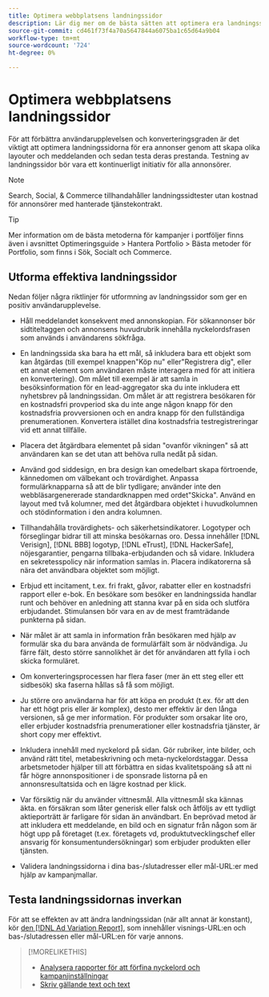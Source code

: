 ```yaml
---
title: Optimera webbplatsens landningssidor
description: Lär dig mer om de bästa sätten att optimera era landningssidor för webbplatser.
source-git-commit: cd461f73f4a70a5647844a6075ba1c65d64a9b04
workflow-type: tm+mt
source-wordcount: '724'
ht-degree: 0%

---
```


# Optimera webbplatsens landningssidor

För att förbättra användarupplevelsen och konverteringsgraden är det viktigt att optimera landningssidorna för era annonser genom att skapa olika layouter och meddelanden och sedan testa deras prestanda. Testning av landningssidor bör vara ett kontinuerligt initiativ för alla annonsörer.

>[!NOTE]
>
>Search, Social, &amp; Commerce tillhandahåller landningssidtester utan kostnad för annonsörer med hanterade tjänstekontrakt.

>[!TIP]
>
>Mer information om de bästa metoderna för kampanjer i portföljer finns även i avsnittet Optimeringsguide > Hantera Portfolio > Bästa metoder för Portfolio, som finns i Sök, Socialt och Commerce.<!-- verify convention for referencing Optimization Guide here -->

## Utforma effektiva landningssidor

Nedan följer några riktlinjer för utformning av landningssidor som ger en positiv användarupplevelse.

* Håll meddelandet konsekvent med annonskopian. För sökannonser bör sidtiteltaggen och annonsens huvudrubrik innehålla nyckelordsfrasen som används i användarens sökfråga.

* En landningssida ska bara ha ett mål, så inkludera bara ett objekt som kan åtgärdas (till exempel knappen&quot;Köp nu&quot; eller&quot;Registrera dig&quot;, eller ett annat element som användaren måste interagera med för att initiera en konvertering). Om målet till exempel är att samla in besöksinformation för en lead-aggregator ska du inte inkludera ett nyhetsbrev på landningssidan. Om målet är att registrera besökaren för en kostnadsfri provperiod ska du inte ange någon knapp för den kostnadsfria provversionen och en andra knapp för den fullständiga prenumerationen. Konvertera istället dina kostnadsfria testregistreringar vid ett annat tillfälle.

* Placera det åtgärdbara elementet på sidan &quot;ovanför vikningen&quot; så att användaren kan se det utan att behöva rulla nedåt på sidan.

* Använd god siddesign, en bra design kan omedelbart skapa förtroende, kännedomen om välbekant och trovärdighet. Anpassa formulärknapparna så att de blir tydligare; använder inte den webbläsargenererade standardknappen med ordet&quot;Skicka&quot;. Använd en layout med två kolumner, med det åtgärdbara objektet i huvudkolumnen och stödinformation i den andra kolumnen.

* Tillhandahålla trovärdighets- och säkerhetsindikatorer. Logotyper och förseglingar bidrar till att minska besökarnas oro. Dessa innehåller [!DNL Verisign], [!DNL BBB] logotyp, [!DNL eTrust], [!DNL HackerSafe], nöjesgarantier, pengarna tillbaka-erbjudanden och så vidare. Inkludera en sekretesspolicy när information samlas in. Placera indikatorerna så nära det användbara objektet som möjligt.

* Erbjud ett incitament, t.ex. fri frakt, gåvor, rabatter eller en kostnadsfri rapport eller e-bok. En besökare som besöker en landningssida handlar runt och behöver en anledning att stanna kvar på en sida och slutföra erbjudandet. Stimulansen bör vara en av de mest framträdande punkterna på sidan.

* När målet är att samla in information från besökaren med hjälp av formulär ska du bara använda de formulärfält som är nödvändiga. Ju färre fält, desto större sannolikhet är det för användaren att fylla i och skicka formuläret.

* Om konverteringsprocessen har flera faser (mer än ett steg eller ett sidbesök) ska faserna hållas så få som möjligt.

* Ju större oro användarna har för att köpa en produkt (t.ex. för att den har ett högt pris eller är komplex), desto mer effektiv är den långa versionen, så ge mer information. För produkter som orsakar lite oro, eller erbjuder kostnadsfria prenumerationer eller kostnadsfria tjänster, är short copy mer effektivt.

* Inkludera innehåll med nyckelord på sidan. Gör rubriker, inte bilder, och använd rätt titel, metabeskrivning och meta-nyckelordstaggar. Dessa arbetsmetoder hjälper till att förbättra en sidas kvalitetspoäng så att ni får högre annonspositioner i de sponsrade listorna på en annonsresultatsida och en lägre kostnad per klick.

* Var försiktig när du använder vittnesmål. Alla vittnesmål ska kännas äkta. en försäkran som låter generisk eller falsk och åtföljs av ett tydligt aktieporträtt är farligare för sidan än användbart. En beprövad metod är att inkludera ett meddelande, en bild och en signatur från någon som är högt upp på företaget (t.ex. företagets vd, produktutvecklingschef eller ansvarig för konsumentundersökningar) som erbjuder produkten eller tjänsten.

* Validera landningssidorna i dina bas-/slutadresser eller mål-URL:er med hjälp av kampanjmallar.

## Testa landningssidornas inverkan

För att se effekten av att ändra landningssidan (när allt annat är konstant), kör [den [!DNL Ad Variation Report]](/help/search-social-commerce/reports/management/basic-advanced/ad-variation-report.md), som innehåller visnings-URL:en och bas-/slutadressen eller mål-URL:en för varje annons.

>[!MORELIKETHIS]
>
>* [Analysera rapporter för att förfina nyckelord och kampanjinställningar](best-practices-analyze.md)
>* [Skriv gällande text och text](best-practices-write.md)

